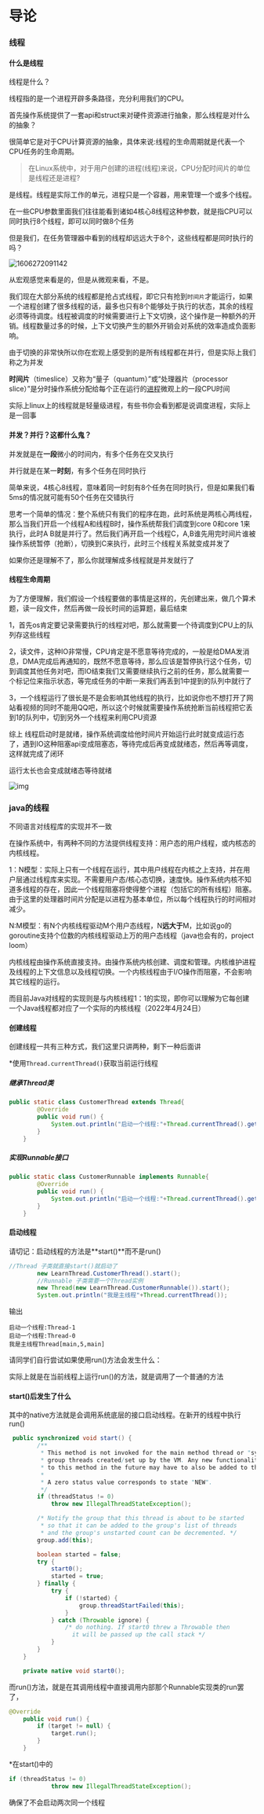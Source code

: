 # 导论

### 线程

#### 什么是线程

线程是什么？

线程指的是一个进程开辟多条路径，充分利用我们的CPU。

首先操作系统提供了一套api和struct来对硬件资源进行抽象，那么线程是对什么的抽象？

很简单它是对于CPU计算资源的抽象，具体来说:线程的生命周期就是代表一个CPU任务的生命周期。

> 在Linux系统中，对于用户创建的进程(线程)来说，CPU分配时间片的单位是线程还是进程?

是线程。线程是实际工作的单元，进程只是一个容器，用来管理一个或多个线程。

在一些CPU参数里面我们往往能看到诸如4核心8线程这种参数，就是指CPU可以同时执行8个线程，即可以同时做8个任务

但是我们，在任务管理器中看到的线程却远远大于8个，这些线程都是同时执行的吗？

![1606272091142](assets/1606272091142.png)

从宏观感觉来看是的，但是从微观来看，不是。

我们现在大部分系统的线程都是抢占式线程，即它只有抢到`时间片`才能运行，如果一个进程创建了很多线程的话，最多也只有8个能够处于执行的状态，其余的线程必须等待调度。线程被调度的时候需要进行上下文切换，这个操作是一种额外的开销。线程数量过多的时候，上下文切换产生的额外开销会对系统的效率造成负面影响。

由于切换的非常快所以你在宏观上感受到的是所有线程都在并行，但是实际上我们称之为并发

**时间片**（timeslice）又称为“量子（quantum）”或“处理器片（processor slice）”是分时操作系统分配给每个正在运行的[进程](https://baike.baidu.com/item/进程)微观上的一段CPU时间

实际上linux上的线程就是轻量级进程，有些书你会看到都是说调度进程，实际上是一回事

#### 并发？并行？这都什么鬼？

并发就是在**一段**微小的时间内，有多个任务在交叉执行

并行就是在某一**时刻**，有多个任务在同时执行

简单来说，4核心8线程，意味着同一时刻有8个任务在同时执行，但是如果我们看5ms的情况就可能有50个任务在交错执行

思考一个简单的情况：整个系统只有我们的程序在跑，此时系统是两核心两线程，那么当我们开启一个线程A和线程B时，操作系统帮我们调度到core 0和core 1来执行，此时A B就是并行了。然后我们再开启一个线程C，A,B谁先用完时间片谁被操作系统暂停（抢断），切换到C来执行，此时三个线程关系就变成并发了

如果你还是理解不了，那么你就理解成多线程就是并发就行了

#### 线程生命周期

为了方便理解，我们假设一个线程要做的事情是这样的，先创建出来，做几个算术题，读一段文件，然后再做一段长时间的运算题，最后结束

1，首先os肯定要记录需要执行的线程对吧，那么就需要一个待调度到CPU上的队列存这些线程

2，读文件，这种IO非常慢，CPU肯定是不愿意等待完成的，一般是给DMA发消息，DMA完成后再通知的，既然不愿意等待，那么应该是暂停执行这个任务，切到调度其他任务对吧，而IO结束我们又需要继续执行之前的任务，那么就需要一个标记位来指示状态，等完成任务的中断一来我们再丢到1中提到的队列中就行了

3，一个线程运行了很长是不是会影响其他线程的执行，比如说你也不想打开了网站看视频的同时不能用QQ吧，所以这个时候就需要操作系统抢断当前线程把它丢到1的队列中，切到另外一个线程来利用CPU资源

综上 线程启动时是就绪，操作系统调度给他时间片开始运行此时就变成运行态了，遇到IO这种阻塞api变成阻塞态，等待完成后再变成就绪态，然后再等调度，这样就完成了闭环

运行太长也会变成就绪态等待就绪  

![img](assets/1107494-20170420135629571-462537817.jpg)

### java的线程

不同语言对线程库的实现并不一致

 在操作系统中，有两种不同的方法提供线程支持：用户态的用户线程，或内核态的内核线程。

1：N模型：实际上只有一个线程在运行，其中用户线程在内核之上支持，并在用户层通过线程库来实现。不需要用户态/核心态切换，速度快。操作系统内核不知道多线程的存在，因此一个线程阻塞将使得整个进程（包括它的所有线程）阻塞。由于这里的处理器时间片分配是以进程为基本单位，所以每个线程执行的时间相对减少。

N:M模型：有N个内核线程驱动M个用户态线程，N**远大于**M，比如说go的goroutine支持个位数的内核线程驱动上万的用户态线程（java也会有的，project loom）

内核线程由操作系统直接支持。由操作系统内核创建、调度和管理。内核维护进程及线程的上下文信息以及线程切换。一个内核线程由于I/O操作而阻塞，不会影响其它线程的运行。

  而目前Java对线程的实现则是与内核线程1：1的实现，即你可以理解为它每创建一个Java线程都对应了一个实际的内核线程（2022年4月24日）

#### 创建线程

创建线程一共有三种方式，我们这里只讲两种，剩下一种后面讲

*使用`Thread.currentThread()`获取当前运行线程

##### 继承Thread类

```java
public static class CustomerThread extends Thread{
        @Override
        public void run() {
            System.out.println("启动一个线程:"+Thread.currentThread().getName());
        }
    }
```

##### 实现Runnable接口

```java
public static class CustomerRunnable implements Runnable{
        @Override
        public void run() {
            System.out.println("启动一个线程:"+Thread.currentThread().getName());
        }
    }
```

#### 启动线程

请切记：启动线程的方法是**start()**而不是run()

```java
//Thread 子类就直接start()就启动了
        new LearnThread.CustomerThread().start();
        //Runnable 子类需要一个Thread实例
        new Thread(new LearnThread.CustomerRunnable()).start();
        System.out.println("我是主线程"+Thread.currentThread());
```

输出

```
启动一个线程:Thread-1
启动一个线程:Thread-0
我是主线程Thread[main,5,main]
```

请同学们自行尝试如果使用run()方法会发生什么：

实际上就是在当前线程上运行run()的方法，就是调用了一个普通的方法

#### start()后发生了什么

其中的native方法就是会调用系统底层的接口启动线程。在新开的线程中执行run()

```java
 public synchronized void start() {
        /**
         * This method is not invoked for the main method thread or "system"
         * group threads created/set up by the VM. Any new functionality added
         * to this method in the future may have to also be added to the VM.
         *
         * A zero status value corresponds to state "NEW".
         */
        if (threadStatus != 0)
            throw new IllegalThreadStateException();

        /* Notify the group that this thread is about to be started
         * so that it can be added to the group's list of threads
         * and the group's unstarted count can be decremented. */
        group.add(this);

        boolean started = false;
        try {
            start0();
            started = true;
        } finally {
            try {
                if (!started) {
                    group.threadStartFailed(this);
                }
            } catch (Throwable ignore) {
                /* do nothing. If start0 threw a Throwable then
                  it will be passed up the call stack */
            }
        }
    }

    private native void start0();
```

而run()方法，就是在其调用线程中直接调用内部那个Runnable实现类的run罢了，

```java
@Override
    public void run() {
        if (target != null) {
            target.run();
        }
    }
```

*在start()中的

```java
if (threadStatus != 0)
            throw new IllegalThreadStateException();
```

确保了不会启动两次同一个线程





